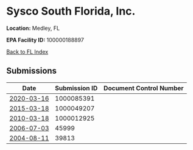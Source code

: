 # Sysco South Florida, Inc.

**Location:** Medley, FL

**EPA Facility ID:** 100000188897

[Back to FL Index](../../index.md)

## Submissions

| Date | Submission ID | Document Control Number |
|------|--------------|-------------------------|
| [2020-03-16](submissions/1000085391.md) | 1000085391 |  |
| [2015-03-18](submissions/1000049207.md) | 1000049207 |  |
| [2010-03-18](submissions/1000012925.md) | 1000012925 |  |
| [2006-07-03](submissions/45999.md) | 45999 |  |
| [2004-08-11](submissions/39813.md) | 39813 |  |
